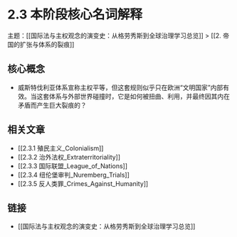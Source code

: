 # 2.3 本阶段核心名词解释

主题：[[国际法与主权观念的演变史：从格劳秀斯到全球治理学习总览]] > [[2. 帝国的扩张与体系的裂痕]]

## 核心概念

- 威斯特伐利亚体系宣称主权平等，但这套规则似乎只在欧洲“文明国家”内部有效。当这套体系与外部世界碰撞时，它是如何被扭曲、利用，并最终因其内在矛盾而产生巨大裂痕的？

## 相关文章

- [[2.3.1 殖民主义_Colonialism]]
- [[2.3.2 治外法权_Extraterritoriality]]
- [[2.3.3 国际联盟_League_of_Nations]]
- [[2.3.4 纽伦堡审判_Nuremberg_Trials]]
- [[2.3.5 反人类罪_Crimes_Against_Humanity]]

## 链接

- [[国际法与主权观念的演变史：从格劳秀斯到全球治理学习总览]]
